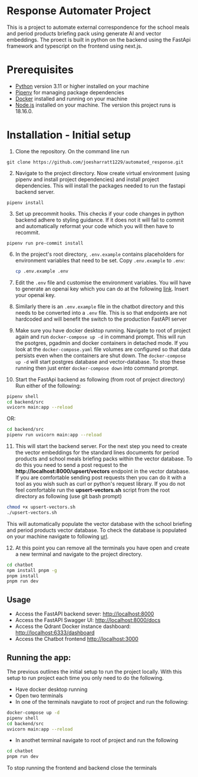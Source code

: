 # Response Automater Project

This is a project to automate external correspondence for the school meals and period products briefing pack using generate AI and vector embeddings. The proect is built in python on the backend using the FastApi framework and typescript on the frontend using next.js.

# Prerequisites

* [Python](https://www.python.org/downloads/) version 3.11 or higher installed on your machine
* [Pipenv](https://pipenv.pypa.io/en/latest/) for managing package dependencies
* [Docker](https://www.docker.com/get-started/) installed and running on your machine
* [Node.js](https://nodejs.org/en/download/package-manager) installed on your machine. The version this project runs is 18.16.0.

# Installation - Initial setup

1. Clone the repository. On the command line run 
```
git clone https://github.com/joesharratt1229/automated_response.git
```

2. Navigate to the project directory. Now create virtual environment (using pipenv and install project dependencies) and install project dependencies. This will install the packages needed to run the fastapi backend server.
``` 
pipenv install
``` 

3. Set up precommit hooks. This checks if your code changes in python backend adhere to styling guidance. If it does not it will fail to commit and automatically reformat your code which you will then have to recommit.
```
pipenv run pre-commit install
```

6.  In the project's root directory, `.env.example` contains placeholders for environment variables that need to be set. Copy `.env.example` to `.env`:

    ```bash
    cp .env.example .env
    ```

7.  Edit the `.env` file and customise the environment variables. You will have to generate an openai key which you can do at the following [link](https://platform.openai.com/). Insert your openai key. 

8. Similarly there is an `.env.example` file in the chatbot directory and this needs to be converted into a `.env` file. This is so that endpoints are not hardcoded and will benefit the switch to the production FastAPI server


9. Make sure you have docker desktop running. Navigate to root of project again and run ```docker-compose up -d``` in command prompt. This will run the psotgres, pgadmin and docker containers in detached mode. If you look at the `docker-compose.yaml` file volumes are configured so that data persists even when the containers are shut down. The `docker-compose up -d` will start postgres database and vector-database. To stop these running then just enter ```docker-compose down``` into command prompt. 

10. Start the FastApi backend as following (from root of project directory)
Run either of the following:
```bash
pipenv shell
cd backend/src
uvicorn main:app --reload
```
OR:
```bash
cd backend/src
pipenv run uvicorn main:app --reload
```

11. This will start the backend server. For the next step you need to create the vector embeddings for the standard lines documents for period products and school meals briefing packs within the vector database. To do this you need to send a post request to the **http://localhost:8000/upsert/vectors** endpoint in the vector database. If you are comfortable sending post requests then you can do it with a tool as you wish such as curl or python's request library. If you do not feel comfortable run the **upsert-vectors.sh** script from the root directory as following (use git bash prompt)
```bash
chmod +x upsert-vectors.sh
./upsert-vectors.sh
```
This will automatically populate the vector database with the school briefing and period products vector database. To check the database is populated on your machine navigate to following [url](http://localhost:6333/dashboard).

12. At this point you can remove all the terminals you have open and create a new terminal and navigate to the project directory.
```bash
cd chatbot
npm install pnpm -g
pnpm install
pnpm run dev
```

## Usage

- Access the FastAPI backend sever: [http://localhost:8000](http://localhost:8000)
- Access the FastAPI Swagger UI: [http://localhost:8000/docs](http://localhost:8000/docs)
- Access the Qdrant Docker instance dashboard: [http://localhost:6333/dashboard](http://localhost:6333/dashboard)
- Access the Chatbot frontend [http://localhost:3000](http://localhost:3000)


## Running the app:

The previous outlines the initial setup to run the project locally. With this setup to run project each time you only need to do the following.

- Have docker desktop running
- Open two terminals
- In one of the terminals navgiate to root of project and run the following:
```bash
docker-compose up -d
pipenv shell
cd backend/src
uvicorn main:app --reload
```
- In anothet terminal navigate to root of project and run the following
```bash
cd chatbot
pnpm run dev
```

To stop running the frontend and backend close the terminals


 
